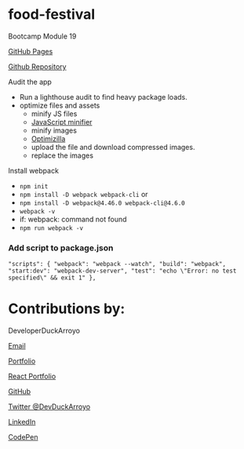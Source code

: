 # food-festival

Bootcamp Module 19

[GitHub Pages](https://duckarroyo.github.io/food-festival/)

[Github Repository](https://github.com/DuckArroyo/food-festival)

Audit the app

- Run a lighthouse audit to find heavy package loads.
- optimize files and assets
  - minify JS files
  - [JavaScript minifier](https://www.toptal.com/developers/javascript-minifier/)
  - minify images
  - [Optimizilla](https://imagecompressor.com/)
  - upload the file and download compressed images.
  - replace the images

Install webpack

- `npm init`
- `npm install -D webpack webpack-cli`
  or
- `npm install -D webpack@4.46.0 webpack-cli@4.6.0`
- `webpack -v`
- if: webpack: command not found
- `npm run webpack -v`

### Add script to package.json

`"scripts": { "webpack": "webpack --watch", "build": "webpack", "start:dev": "webpack-dev-server", "test": "echo \"Error: no test specified\" && exit 1" },`

# Contributions by:

DeveloperDuckArroyo

[Email](mailto:DeveloperDuckArroyo@gmail.com)

[Portfolio](https://github.com/DuckArroyo/portfolio)

[React Portfolio](http://DuckArroyo.github.io/reactPortfolio)

[GitHub](https://github.com/DuckArroyo)

[Twitter @DevDuckArroyo](https://twitter.com/DevDuckArroyo)

[LinkedIn](https://www.linkedin.com/in/duckarroyo)

[CodePen](https://codepen.io/DeveloperDuckArroyo)
